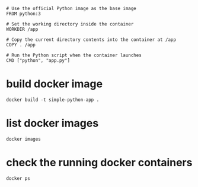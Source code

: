 ```
# Use the official Python image as the base image
FROM python:3

# Set the working directory inside the container
WORKDIR /app

# Copy the current directory contents into the container at /app
COPY . /app

# Run the Python script when the container launches
CMD ["python", "app.py"]
```
# build docker image <br>
```
docker build -t simple-python-app .
```
# list docker images <br>
```
docker images
```
# check the running docker containers
```
docker ps
```
